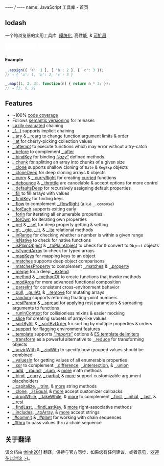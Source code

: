 ---- / ----
name: JavaScript 工具库 - 首页

## lodash
一个跨浏览器的实用工具库, [模块化](https://www.npmjs.com/browse/keyword/lodash-modularized), 高性能, & [可扩展](#features).

<iframe style="width:105px;height:25px" allowtransparency="" frameborder="0" scrolling="no" src="./github-btn.html?user=lodash&amp;repo=lodash&amp;count=true&amp;type=watch"></iframe>
<iframe style="width:105px; height:25px" allowtransparency="" frameborder="0" scrolling="no" src="./github-btn.html?user=lodash&amp;repo=lodash&amp;count=true&amp;type=fork"></iframe>

#### Example

```js
_.assign({ 'a': 1 }, { 'b': 2 }, { 'c': 3 });
// → { 'a': 1, 'b': 2, 'c': 3 }

_.map([1, 2, 3], function(n) { return n * 3; });
// → [3, 6, 9]
```

## Features

*   ~100% [code coverage](https://coveralls.io/github/lodash)
*   Follows [semantic versioning](http://semver.org/) for releases
*   [Lazily evaluated](http://filimanjaro.com/blog/2014/introducing-lazy-evaluation/) chaining
*   [_(…)](/_) supports implicit chaining
*   [_.ary](/ary) & [_.rearg](/rearg) to change function argument limits & order
*   [_.at](/at) for cherry-picking collection values
*   [_.attempt](/attempt) to execute functions which may error without a try-catch
*   [_.before](/before) to complement [_.after](/after)
*   [_.bindKey](/bindKey) for binding [_“lazy”_](http://michaux.ca/articles/lazy-function-definition-pattern) defined methods
*   [_.chunk](/chunk) for splitting an array into chunks of a given size
*   [_.clone](/clone) supports shallow cloning of `Date` & `RegExp` objects
*   [_.cloneDeep](/cloneDeep) for deep cloning arrays & objects
*   [_.curry](/curry) & [_.curryRight](/curryRight) for creating [curried](http://hughfdjackson.com/javascript/why-curry-helps/) functions
*   [_.debounce](/debounce) & [_.throttle](/throttle) are cancelable & accept options for more control
*   [_.defaultsDeep](/defaultsDeep) for recursively assigning default properties
*   [_.fill](/fill) to fill arrays with values
*   [_.findKey](/findKey) for finding keys
*   [_.flow](/flow) to complement [_.flowRight](/flowRight) (a.k.a `_.compose`)
*   [_.forEach](/forEach) supports exiting early
*   [_.forIn](/forIn) for iterating all enumerable properties
*   [_.forOwn](/forOwn) for iterating own properties
*   [_.get](/get) & [_.set](/set) for deep property getting & setting
*   [_.gt](/gt), [_.gte](/gte), [_.lt](/lt), & [_.lte](/lte) relational methods
*   [_.inRange](/inRange) for checking whether a number is within a given range
*   [_.isNative](/isNative) to check for native functions
*   [_.isPlainObject](/isPlainObject) & [_.toPlainObject](/toPlainObject) to check for & convert to `Object` objects
*   [_.isTypedArray](/isTypedArray) to check for typed arrays
*   [_.mapKeys](/mapKeys) for mapping keys to an object
*   [_.matches](/matches) supports deep object comparisons
*   [_.matchesProperty](/matchesProperty) to complement [_.matches](/matches) & [_.property](/property)
*   [_.merge](/merge) for a deep [_.extend](/extend)
*   [_.method](/method) & [_.methodOf](/methodOf) to create functions that invoke methods
*   [_.modArgs](/modArgs) for more advanced functional composition
*   [_.parseInt](/parseInt) for consistent cross-environment behavior
*   [_.pull](/pull), [_.pullAt](/pullAt), & [_.remove](/remove) for mutating arrays
*   [_.random](/random) supports returning floating-point numbers
*   [_.restParam](/restParam) & [_.spread](/spread) for applying rest parameters & spreading arguments to functions
*   [_.runInContext](/runInContext) for collisionless mixins & easier mocking
*   [_.slice](/slice) for creating subsets of array-like values
*   [_.sortByAll](/sortByAll) & [_.sortByOrder](/sortByOrder) for sorting by multiple properties & orders
*   [_.support](/support) for flagging environment features
*   [_.template](/template) supports [_“imports”_](/templateSettings-imports) options & [ES template delimiters](http://people.mozilla.org/%7Ejorendorff/es6-draft.html#sec-template-literal-lexical-components)
*   [_.transform](/transform) as a powerful alternative to [_.reduce](/reduce) for transforming objects
*   [_.unzipWith](/unzipWith) & [_.zipWith](/zipWith) to specify how grouped values should be combined
*   [_.valuesIn](/valuesIn) for getting values of all enumerable properties
*   [_.xor](/xor) to complement [_.difference](/difference), [_.intersection](/intersection), & [_.union](/union)
*   [_.add](/add), [_.round](/round), [_.sum](/sum), & [more](/docs "_.ceil & _.floor") math methods
*   [_.bind](/bind), [_.curry](/curry), [_.partial](/partial), & [more](/docs "_.bindKey, _.curryRight, _.partialRight") support customizable argument placeholders
*   [_.capitalize](/capitalize), [_.trim](/trim), & [more](/docs "_.camelCase, _.deburr, _.endsWith, _.escapeRegExp, _.kebabCase, _.pad, _.padLeft, _.padRight, _.repeat, _.snakeCase, _.startsWith, _.trimLeft, _.trimRight, _.trunc, _.words") string methods
*   [_.clone](/clone), [_.isEqual](/isEqual), & [more](/docs "_.assign, _.cloneDeep, _.merge") accept customizer callbacks
*   [_.dropWhile](/dropWhile), [_.takeWhile](/takeWhile), & [more](/docs "_.drop, _.dropRight, _.dropRightWhile, _.take, _.takeRight, _.takeRightWhile") to complement [_.first](/first), [_.initial](/initial), [_.last](/last), & [_.rest](/rest)
*   [_.findLast](/findLast), [_.findLastKey](/findLastKey), & [more](/docs "_.curryRight, _.dropRight, _.dropRightWhile, _.flowRight, _.forEachRight, _.forInRight, _.forOwnRight, _.padRight, partialRight, _.takeRight, _.trimRight, _.takeRightWhile") right-associative methods
*   [_.includes](/includes), [_.toArray](/toArray), & [more](/docs "_.at, _.countBy, _.every, _.filter, _.find, _.findLast, _.findWhere, _.forEach, _.forEachRight, _.groupBy, _.indexBy, _.invoke, _.map, _.max, _.min, _.partition, _.pluck, _.reduce, _.reduceRight, _.reject, _.shuffle, _.size, _.some, _.sortBy, _.sortByAll, _.sortByOrder, _.sum, _.where") accept strings
*   [_#commit](/prototype-commit) & [_#plant](/prototype-plant) for working with chain sequences
*   [_#thru](/thru) to pass values thru a chain sequence

## 关于翻译
该文档由 [think2011](https://github.com/think2011/) 翻译，保持与官方同步，如果您有任何建议，或者意见，[欢迎在此讨论 ;-)](https://github.com/think2011/lodash-zh/issues)。
